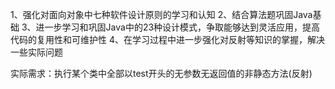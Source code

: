 1、强化对面向对象中七种软件设计原则的学习和认知
2、结合算法题巩固Java基础
3、进一步学习和巩固Java中的23种设计模式，争取能够达到灵活应用，提高代码的复用性和可维护性
4、在学习过程中进一步强化对反射等知识的掌握，解决一些实际问题

实际需求：执行某个类中全部以test开头的无参数无返回值的非静态方法(反射)